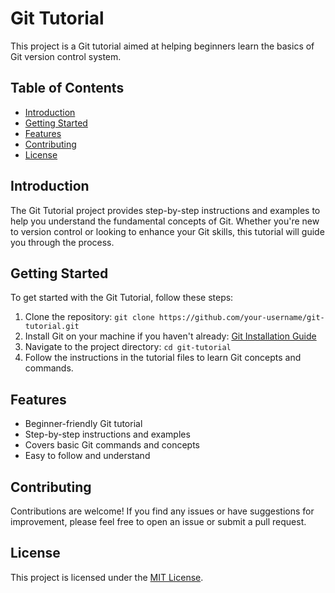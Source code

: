 # Git Tutorial

This project is a Git tutorial aimed at helping beginners learn the basics of Git version control system.

## Table of Contents

- [Introduction](#introduction)
- [Getting Started](#getting-started)
- [Features](#features)
- [Contributing](#contributing)
- [License](#license)

## Introduction

The Git Tutorial project provides step-by-step instructions and examples to help you understand the fundamental concepts of Git. Whether you're new to version control or looking to enhance your Git skills, this tutorial will guide you through the process.

## Getting Started

To get started with the Git Tutorial, follow these steps:

1. Clone the repository: `git clone https://github.com/your-username/git-tutorial.git`
2. Install Git on your machine if you haven't already: [Git Installation Guide](https://git-scm.com/book/en/v2/Getting-Started-Installing-Git)
3. Navigate to the project directory: `cd git-tutorial`
4. Follow the instructions in the tutorial files to learn Git concepts and commands.

## Features

- Beginner-friendly Git tutorial
- Step-by-step instructions and examples
- Covers basic Git commands and concepts
- Easy to follow and understand

## Contributing

Contributions are welcome! If you find any issues or have suggestions for improvement, please feel free to open an issue or submit a pull request.

## License

This project is licensed under the [MIT License](LICENSE).